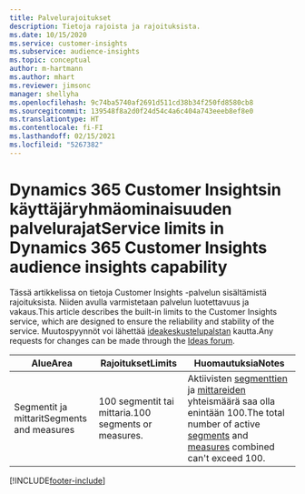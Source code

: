 ```yaml
---
title: Palvelurajoitukset
description: Tietoja rajoista ja rajoituksista.
ms.date: 10/15/2020
ms.service: customer-insights
ms.subservice: audience-insights
ms.topic: conceptual
author: m-hartmann
ms.author: mhart
ms.reviewer: jimsonc
manager: shellyha
ms.openlocfilehash: 9c74ba5740af2691d511cd38b34f250fd8580cb8
ms.sourcegitcommit: 139548f8a2d0f24d54c4a6c404a743eeeb8ef8e0
ms.translationtype: HT
ms.contentlocale: fi-FI
ms.lasthandoff: 02/15/2021
ms.locfileid: "5267382"
---
```

# <a name="service-limits-in-dynamics-365-customer-insights-audience-insights-capability"></a><span data-ttu-id="7b284-103">Dynamics 365 Customer Insightsin käyttäjäryhmäominaisuuden palvelurajat</span><span class="sxs-lookup"><span data-stu-id="7b284-103">Service limits in Dynamics 365 Customer Insights audience insights capability</span></span>

<span data-ttu-id="7b284-104">Tässä artikkelissa on tietoja Customer Insights -palvelun sisältämistä rajoituksista. Niiden avulla varmistetaan palvelun luotettavuus ja vakaus.</span><span class="sxs-lookup"><span data-stu-id="7b284-104">This article describes the built-in limits to the Customer Insights service, which are designed to ensure the reliability and stability of the service.</span></span> <span data-ttu-id="7b284-105">Muutospyynnöt voi lähettää [ideakeskustelupalstan](https://go.microsoft.com/fwlink/?linkid=2074172) kautta.</span><span class="sxs-lookup"><span data-stu-id="7b284-105">Any requests for changes can be made through the [Ideas forum](https://go.microsoft.com/fwlink/?linkid=2074172).</span></span> 
 
| <span data-ttu-id="7b284-106">Alue</span><span class="sxs-lookup"><span data-stu-id="7b284-106">Area</span></span>  | <span data-ttu-id="7b284-107">Rajoitukset</span><span class="sxs-lookup"><span data-stu-id="7b284-107">Limits</span></span>  | <span data-ttu-id="7b284-108">Huomautuksia</span><span class="sxs-lookup"><span data-stu-id="7b284-108">Notes</span></span> |
|-------------|---------------------------------------------------------------------|---------------------------------------------------------------------|
| <span data-ttu-id="7b284-109">Segmentit ja mittarit</span><span class="sxs-lookup"><span data-stu-id="7b284-109">Segments and measures</span></span> | <span data-ttu-id="7b284-110">100 segmentit tai mittaria.</span><span class="sxs-lookup"><span data-stu-id="7b284-110">100 segments or measures.</span></span> | <span data-ttu-id="7b284-111">Aktiivisten [segmenttien](segments.md) ja [mittareiden](measures.md) yhteismäärä saa olla enintään 100.</span><span class="sxs-lookup"><span data-stu-id="7b284-111">The total number of active [segments](segments.md) and [measures](measures.md) combined can't exceed 100.</span></span>  |


[!INCLUDE[footer-include](../includes/footer-banner.md)]